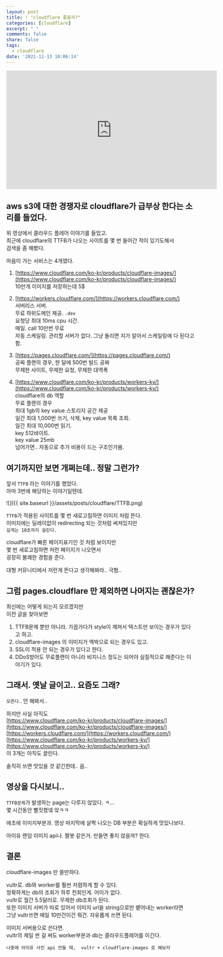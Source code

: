 ```yaml
---
layout: post
title: ! "cloudflare 좋을까?"
categories: [cloudflare]
excerpt: " "
comments: false
share: false
tags:
  - cloudflare
date: '2021-11-13 10:06:14'
---
```


<iframe width="560" height="315" src="https://www.youtube.com/embed/-AwLsUuzgLw" title="YouTube video player" frameborder="0" allow="accelerometer; autoplay; clipboard-write; encrypted-media; gyroscope; picture-in-picture" allowfullscreen></iframe>


## aws s3에 대한 경쟁자로 cloudflare가 급부상 한다는 소리를 들었다.
위 영상에서 클라우드 플레어 이야기를 들었고.  
최근에 cloudflare의 TTFB가 나오는 사이트를 몇 번 들어간 적이 있기도해서  
검색을 좀 해봤다.

마음이 가는 서비스는 4개였다.  
1. [https://www.cloudflare.com/ko-kr/products/cloudflare-images/](https://www.cloudflare.com/ko-kr/products/cloudflare-images/)  
10만개 이미지를 저장하는데 5$

2. [https://workers.cloudflare.com/](https://workers.cloudflare.com/)  
서버리스 서버.  
무료 하위도메인 제공. `.dev`  
요청당 최대 10ms cpu 시간.  
매일. call 10만번 무료  
자동 스케일링. 관리할 서버가 없다. 그냥 돌리면 지가 알아서 스케일링에 다 된다고 함.  

3. [https://pages.cloudflare.com/](https://pages.cloudflare.com/)  
공짜 플랜의 경우, 한 달에 500번 빌드 공짜  
무제한 사이트, 무제한 요청, 무제한 대역폭

4. [https://www.cloudflare.com/ko-kr/products/workers-kv/](https://www.cloudflare.com/ko-kr/products/workers-kv/)  
cloudflare의 db 역할  
무료 플랜의 경우  
최대 1gb의 key value 스토리지 공간 제공  
일간 최대 1,000번 쓰기, 삭제, key value 목록 조회.  
일간 최대 10,000번 읽기.  
key 512바이트.  
key value 25mb  
넘어가면.. 자동으로 추가 비용이 드는 구조인가봄.  





## 여기까지만 보면 개쩌는데.. 정말 그런가?
앞서 `TTFB` 라는 이야기를 했었다.  
아마 3번에 해당하는 이야기일텐데.  

![]({{ site.baseurl }}/assets/posts/cloudflare/TTFB.png)  

`TTFB`가 적용된 사이트를 몇 번 새로고침하면 이미지 처럼 뜬다.  
이미지에는 딜레이없이 redirecting 되는 것처럼 써져있지만  
`길게는 10초까지 걸린다.`  

cloudflare가 빠른 페이지표기인 것 처럼 보이지만  
몇 번 새로고침하면 저런 페이지가 나오면서  
굉장히 불쾌한 경험을 준다.

대형 커뮤니티에서 저런게 뜬다고 생각해봐라.. 극혐..

## 그럼 pages.cloudflare 만 제외하면 나머지는 괜찮은가?
최신에는 어떻게 되는지 모르겠지만  
이전 글을 찾아보면  

1. TTFB문제 뿐만 아니라. 가끔가다가 style이 깨져서 텍스트만 보이는 경우가 있다고 하고.  
2. cloudflare-images 의 이미지가 엑박으로 되는 경우도 있고.  
3. SSL이 적용 안 되는 경우가 있다고 한다.  
4. DDoS방어도 무료플랜이 아니라 비지니스 정도는 되어야 실질적으로 해준다는 이야기가 있다.

## 그래서. 옛날 글이고.. 요즘도 그래?
`모른다`.. 안 해봐서..  

하지만 사실 아직도  
[https://www.cloudflare.com/ko-kr/products/cloudflare-images/](https://www.cloudflare.com/ko-kr/products/cloudflare-images/)  
[https://workers.cloudflare.com/](https://workers.cloudflare.com/)  
[https://www.cloudflare.com/ko-kr/products/workers-kv/](https://www.cloudflare.com/ko-kr/products/workers-kv/)  
이 3개는 아직도 끌린다.  

솔직히 쓰면 맛있을 것 같긴한데.. 음..

## 영상을 다시보니..  
`TTFB문제`가 발생하는 page는 다루지 않았다. ㅋ...  
몇 시간동안 뻘짓했넼 앜ㅋㅋ  

애초에 이미지부분과. 영상 마지막에 살짝 나오는 DB 부분은 확실하게 맛있나보다.  

아이유 랜덤 이미지 api나. 짤봇 같은거. 만들면 좋지 않을까? 한다.  

## 결론
cloudflare-images 만 쓸만하다.

vultr로. db와 worker를 훨씬 저렴하게 할 수 있다.  
정확하게는 db의 조회가 하루 천회인게. 어이가 없다.  
vultr로 월간 5.5달러로. 무제한 db조회가 된다.  
또한 이미지 서버가 따로 있어서 이미지 url을 string으로만 뱉어내는 worker라면  
그냥 vultr쓰면 매일 10만건이건 뭐건. 자유롭게 쓰면 된다.

이미지 서버용으로 쓴다면.  
vultr의 제일 싼 걸 써도 worker부분과 db는 클라우드플레어를 이긴다.

`나중에 아이유 사진 api 만들 때,  vultr + cloudflare-images 로 해보자`